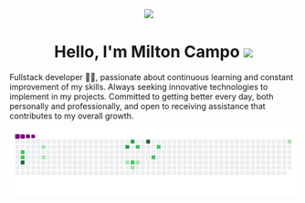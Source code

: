 <p align='center'>
  <a href="https://linkedin.com/in/mdc-campo//"><img src="https://img.shields.io/badge/linkedin-%230077B5.svg?&style=for-the-badge&logo=linkedin&logoColor=white" /></a>&nbsp;&nbsp;&nbsp;&nbsp;
</p>

<h1 align="center">Hello, I'm Milton Campo
<img src="https://raw.githubusercontent.com/jcmexdev/jcmexdev/main/assets/hi.gif" width="25"></h1>
<p>Fullstack developer 👨‍💻, passionate about continuous learning and constant improvement of my skills. Always seeking innovative technologies to implement in my projects. Committed to getting better every day, both personally and professionally, and open to receiving assistance that contributes to my overall growth.</p>

![snake gif](https://github.com/MDC-Campo/MDC-Campo/blob/output/github-contribution-grid-snake.gif)

